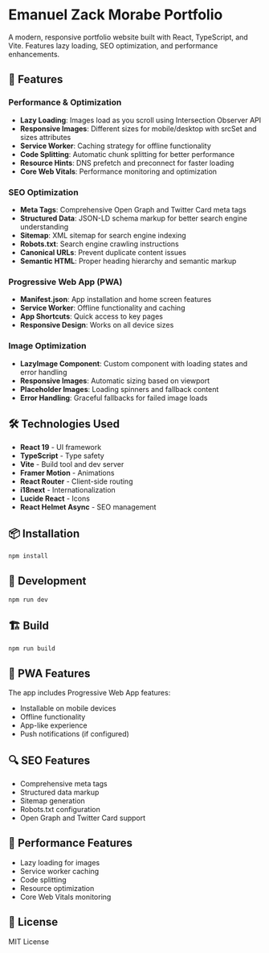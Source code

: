 # Emanuel Zack Morabe Portfolio

A modern, responsive portfolio website built with React, TypeScript, and Vite. Features lazy loading, SEO optimization, and performance enhancements.

## 🚀 Features

### Performance & Optimization
- **Lazy Loading**: Images load as you scroll using Intersection Observer API
- **Responsive Images**: Different sizes for mobile/desktop with srcSet and sizes attributes
- **Service Worker**: Caching strategy for offline functionality
- **Code Splitting**: Automatic chunk splitting for better performance
- **Resource Hints**: DNS prefetch and preconnect for faster loading
- **Core Web Vitals**: Performance monitoring and optimization

### SEO Optimization
- **Meta Tags**: Comprehensive Open Graph and Twitter Card meta tags
- **Structured Data**: JSON-LD schema markup for better search engine understanding
- **Sitemap**: XML sitemap for search engine indexing
- **Robots.txt**: Search engine crawling instructions
- **Canonical URLs**: Prevent duplicate content issues
- **Semantic HTML**: Proper heading hierarchy and semantic markup

### Progressive Web App (PWA)
- **Manifest.json**: App installation and home screen features
- **Service Worker**: Offline functionality and caching
- **App Shortcuts**: Quick access to key pages
- **Responsive Design**: Works on all device sizes

### Image Optimization
- **LazyImage Component**: Custom component with loading states and error handling
- **Responsive Images**: Automatic sizing based on viewport
- **Placeholder Images**: Loading spinners and fallback content
- **Error Handling**: Graceful fallbacks for failed image loads

## 🛠️ Technologies Used

- **React 19** - UI framework
- **TypeScript** - Type safety
- **Vite** - Build tool and dev server
- **Framer Motion** - Animations
- **React Router** - Client-side routing
- **i18next** - Internationalization
- **Lucide React** - Icons
- **React Helmet Async** - SEO management

## 📦 Installation

```bash
npm install
```

## 🚀 Development

```bash
npm run dev
```

## 🏗️ Build

```bash
npm run build
```

## 📱 PWA Features

The app includes Progressive Web App features:
- Installable on mobile devices
- Offline functionality
- App-like experience
- Push notifications (if configured)

## 🔍 SEO Features

- Comprehensive meta tags
- Structured data markup
- Sitemap generation
- Robots.txt configuration
- Open Graph and Twitter Card support

## 🎨 Performance Features

- Lazy loading for images
- Service worker caching
- Code splitting
- Resource optimization
- Core Web Vitals monitoring

## 📄 License

MIT License
